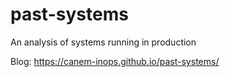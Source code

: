 # past-systems
An analysis of systems running in production

Blog: https://canem-inops.github.io/past-systems/
